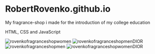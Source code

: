 # RobertRovenko.github.io
My fragrance-shop i made for the introduction of my college education

HTML, CSS and JavaScript

![rovenkofragranceshopwomen](https://github.com/user-attachments/assets/0477865e-51de-4c0c-80fe-838678b3326d)
![rovenkofragranceshopmenDIOR](https://github.com/user-attachments/assets/24ab93ab-f947-409b-9806-2231756f2466)
![rovenkofragranceshopmen](https://github.com/user-attachments/assets/1ddb802b-1869-47c7-a577-d7e05b83552e)
![rovenkofragranceshopwomenDIOR](https://github.com/user-attachments/assets/3bfb35e0-2acd-4bb8-ba8e-bd568898504e)
